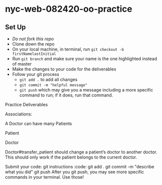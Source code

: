 # nyc-web-082420-oo-practice

## Set Up
- *Do not fork this repo*
- Clone down the repo
- On your local machine, in terminal, run `git checkout -b firstNamelastInitial`
- Run `git branch` and make sure your name is the one highlighted instead of master
- Make the changes to your code for the deliverables
- Follow your git process
    - `git add .` to add all changes
    - `git commit -m "helpful message"`
    - `git push` which may give you a message including a more specific command to run; if it does, run that command. 

Practice Deliverables

Associations:

<!-- A Patient should belong to a Doctor -->

A Doctor can have many 
Patients

Patient

<!-- Patient#doctor should return the Doctor instance for this patient -->

<!-- Patient#change_doctors should take a doctor instance and update the patient’s doctor -->

Doctor

<!-- Doctor#patients should return an array of all the Patients for that doctor -->

<!-- Doctor#discharge_patient should set a patient’s doctor to nil, only if the patient belongs to the current doctor -->

Doctor#transfer_patient should change a patient’s doctor to another doctor. This should only work if the patient belongs to the current doctor.


Submit your code: git instructions :code:
git add .
git commit -m "describe what you did"
git push 
After you git push, you may see more specific commands in your terminal. Use those!